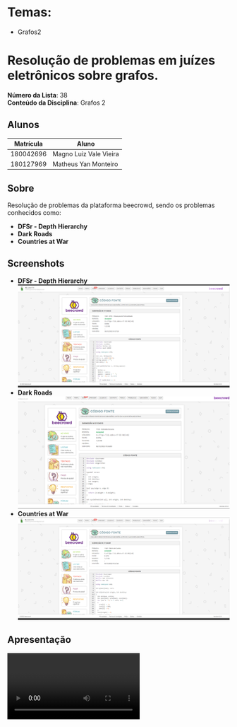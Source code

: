 

# Temas:
 - Grafos2

 

# Resolução de problemas em juízes eletrônicos sobre grafos.

**Número da Lista**: 38<br>
**Conteúdo da Disciplina**: Grafos 2<br>

## Alunos
|Matrícula | Aluno |
| -- | -- |
| 180042696  |  Magno Luiz Vale Vieira |
| 180127969  |  Matheus Yan Monteiro |

## Sobre 
Resolução de problemas da plataforma beecrowd, sendo os problemas conhecidos como: 

- **DFSr - Depth Hierarchy** <br>
- **Dark Roads**<br>
- **Countries at War** <br>



## Screenshots

- **DFSr - Depth Hierarchy** <br>
![DFSr](https://github.com/projeto-de-algoritmos/Grafos2_Problem-solving/blob/8f12402c165b8966727f0cdba4f26e32bedb3bb4/screenshots/DFSr.png)
- **Dark Roads**<br>
![Dark Roads](https://github.com/projeto-de-algoritmos/Grafos2_Problem-solving/blob/8f12402c165b8966727f0cdba4f26e32bedb3bb4/screenshots/EstradasEscuras.png)
- **Countries at War** <br>
![Countries at War](https://github.com/projeto-de-algoritmos/Grafos2_Problem-solving/blob/8f12402c165b8966727f0cdba4f26e32bedb3bb4/screenshots/PaisesEmGuerra.png)



## Apresentação 
![Apresentação](https://github.com/projeto-de-algoritmos/Grafos2_Problem-solving/blob/8f12402c165b8966727f0cdba4f26e32bedb3bb4/apresentacao/Grafos2_Dupla38.mp4)